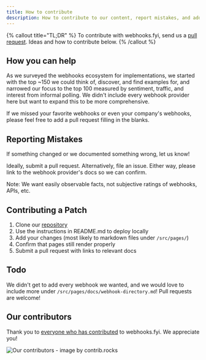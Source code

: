 ```yaml
---
title: How to contribute
description: How to contribute to our content, report mistakes, and add vendors to the webhook directory
---
```


{% callout title="TL;DR" %}
To contribute with webhooks.fyi, send us a [pull request](https://github.com/caseysoftware/webhooks.fyi). Ideas and how to contribute below.
{% /callout %}

## How you can help

As we surveyed the webhooks ecosystem for implementations, we started with the top ~150 we could think of, discover, and find examples for, and narrowed our focus to the top 100 measured by sentiment, traffic, and interest from informal polling. We didn't include every webhook provider here but want to expand this to be more comprehensive.

If we missed your favorite webhooks or even your company's webhooks, please feel free to add a pull request filling in the blanks.

## Reporting Mistakes

If something changed or we documented something wrong, let us know!

Ideally, submit a pull request. Alternatively, file an issue. Either way, please link to the webhook provider's docs so we can confirm.

Note: We want easily observable facts, not subjective ratings of webhooks, APIs, etc.

## Contributing a Patch

1. Clone our [repository](https://github.com/caseysoftware/webhooks.fyi)
1. Use the instructions in README.md to deploy locally
1. Add your changes (most likely to markdown files under `/src/pages/`)
1. Confirm that pages still render properly
1. Submit a pull request with links to relevant docs

## Todo

We didn't get to add every webhook we wanted, and we would love to include more under `/src/pages/docs/webhook-directory.md`! 
Pull requests are welcome!

## Our contributors

Thank you to [everyone who has contributed](https://github.com/caseysoftware/webhooks.fyi/contributors) to webhooks.fyi. We appreciate you!

![Our contributors - image by contrib.rocks](https://contrib.rocks/image?repo=caseysoftware/webhooks.fyi)

 